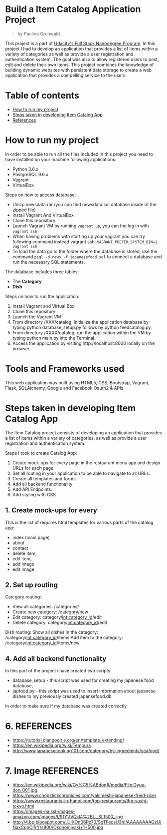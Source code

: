 # Build a Item Catalog Application Project
> by Paulina Grunwald

This project is a part of [Udacity's Full Stack Nanodegree Program](https://www.udacity.com/nanodegree). In this project I had to develop an application that provides a list of items within a variety of categories as well as provide a user registration and authentication system. The goal was also to allow registered users to post, edit and delete their own items. This project combines the knowledge of building dynamic websites with persistent data storage to create a web application that provides a compelling service to the users.


# Table of contents

- [How to run my project](#how-to-run-my-project)
- [Steps taken in developing Item Catalog App](#steps-taken-in-developing-Item-Catalog-App)
- [References](#references)


# How to run my project
In order to be able to run all the files included in this project you need to have installed on your machine following  applications:
- Python 3.6.x
- PostgreSQL 9.6.x
- Vagrant
- VirtualBox

Steps on how to access database:
- Unizp newsdata.rar (you can find newsdata.sql database inside of the zipped file)
- Install Vagrant And VirtualBox
- Clone this repository
- Launch Vagrant VM by running ```vagrant up```, you can the log in with ```vagrant ssh```
- When having problems with starting up your vagrant you can try following command instead vagrant ssh: ```VAGRANT_PREFER_SYSTEM_BIN=1 vagrant ssh```
- To load the data go to the folder where the database is stored, use the command ```psql -d news -f japanesefood.sql``` to connect a database and run the necessary SQL statements.

The database includes three tables:

- The __Category__
- __Dish__


Steps on how to run the application:

1. Install Vagrant and Virtual Box
2. Clone this repository
3. Launch the Vagrant VM
4. From directory /XXX/catalog, initialize the application database by typing python database_setup.py follows by python feedcatalog.py.
5. From directory /XXXX/catalog, run the application within the VM by typing python main.py into the Terminal.
6. Access the application by visiting http://localhost:8000 locally on the browser.

# Tools and Frameworks used

This web application was built using HTML5, CSS, Bootstrap, Vagrant, Flask, SQLAlchemy, Google and Facebook Oauth2 & APIs.

# Steps taken in developing Item Catalog App

The Item Catalog project consists of developing an application that provides a list of items within a variety of categories, as well as provide a user registration and authentication system.

Steps I took to create Catalog App:

1. Create mock-ups for every page in the restaurant menu app and design URLs for each page.
2. Set all routing in your application to be able to navigate to all URLs.
3. Create all templates and forms.
4. Add all backend functionality
5. Add API Endpoints.
6. Add styling with CSS

## 1. Create mock-ups for every
This is the list of requires html templates for various parts of the catalog app:
- index (main page)
- about
- contact
- delete item,
- edit item,
- add image
- edit Image

## 2. Set up routing

Category routing:
- View all categories: /categories/
- Create new category: /category/new
- Edit category: category/<int:category_id>/edit
- Delete category: category/<int:category_id>/edit

Dish routing:
Show all dishes in the category: /category/<int:category_id>/items
Add item to the category: /category/<int:category_id>/items/new


## 4. Add all backend functionality
In  this part of the project i have created two scripts:
- database_setup - this script was used for creating my japanese food database,
- japfood.py - this script was used to insert information about japanese dishes to my previously created japansefood.db

In order to make sure if my database was created correctly



# 6. REFERENCES
- https://tutorial.djangogirls.org/en/template_extending/
- https://en.wikipedia.org/wiki/Tempura
- http://www.japanesecooking101.com/category/by-ingredients/seafood/

# 7. Image REFERENCES
- https://en.wikipedia.org/wiki/Gy%C5%ABdon#/media/File:Gyuu-don_001.jpg
- https://www.chopstickchronicles.com/yakimeshi-japanese-fried-rice/
- https://www.restaurants-in-hanoi.com/top-restaurants/the-sushi-tokyo.html
- https://images-na.ssl-images-amazon.com/images/I/91YVVQkl4%2BL._SL1500_.jpg
- http://4.bp.blogspot.com/_UIXOn06Pz70/SgTFecsU3hI/AAAAAAAAGzU/NaxCppCjfrY/s800/Okonomiyaki+1+500.jpg
